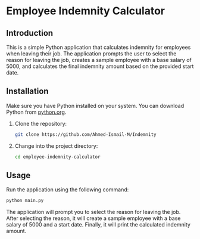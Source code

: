 # Employee Indemnity Calculator

## Introduction

This is a simple Python application that calculates indemnity for employees when leaving their job. The application prompts the user to select the reason for leaving the job, creates a sample employee with a base salary of 5000, and calculates the final indemnity amount based on the provided start date.

## Installation

Make sure you have Python installed on your system. You can download Python from [python.org](https://www.python.org/downloads/).

1. Clone the repository:

    ```bash
    git clone https://github.com/Ahmed-Ismail-M/Indemnity
    ```

2. Change into the project directory:

    ```bash
    cd employee-indemnity-calculator
    ```

## Usage

Run the application using the following command:

```bash
python main.py
```
The application will prompt you to select the reason for leaving the job. After selecting the reason, it will create a sample employee with a base salary of 5000 and a start date. Finally, it will print the calculated indemnity amount.